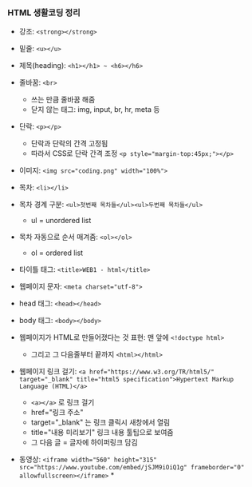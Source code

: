 ### HTML 생활코딩 정리

* 강조: ```<strong></strong>```
* 밑줄: ```<u></u>```
* 제목(heading): ```<h1></h1> ~ <h6></h6>```

* 줄바꿈: ```<br>```
  * 쓰는 만큼 줄바꿈 해줌
  * 닫지 않는 태그: img, input, br, hr, meta 등
* 단락: ```<p></p>```
  * 단락과 단락의 간격 고정됨
  * 따라서 CSS로 단락 간격 조정 ```<p style="margin-top:45px;"></p>```

* 이미지: ```<img src="coding.png" width="100%">```

* 목차: ```<li></li>```
* 목차 경계 구분: ```<ul>첫번째 목차들</ul><ul>두번째 목차들</ul>```
  * ul = unordered list
* 목차 자동으로 순서 매겨줌: ```<ol></ol>```
  * ol = ordered list

* 타이틀 태그: ```<title>WEB1 - html</title>```
* 웹페이지 문자: ```<meta charset="utf-8">```
* head 태그: ```<head></head>```
* body 태그: ```<body></body>```
* 웹페이지가 HTML로 만들어졌다는 것 표현: 맨 앞에 ```<!doctype html>```
  * 그리고 그 다음줄부터 끝까지 ```<html></html>```

* 웹페이지 링크 걸기: ```<a href="https://www.w3.org/TR/html5/" target="_blank" title="html5 specification">Hypertext Markup Language (HTML)</a>```
  * ```<a></a>``` 로 링크 걸기
  * href="링크 주소"
  * target="_blank" 는 링크 클릭시 새창에서 열림
  * title="내용 미리보기" 링크 내용 툴팁으로 보여줌
  * 그 다음 글 = 글자에 하이퍼링크 담김

* 동영상: ```<iframe width="560" height="315" src="https://www.youtube.com/embed/jSJM9iOiQ1g" frameborder="0" allowfullscreen></iframe>```
  *
